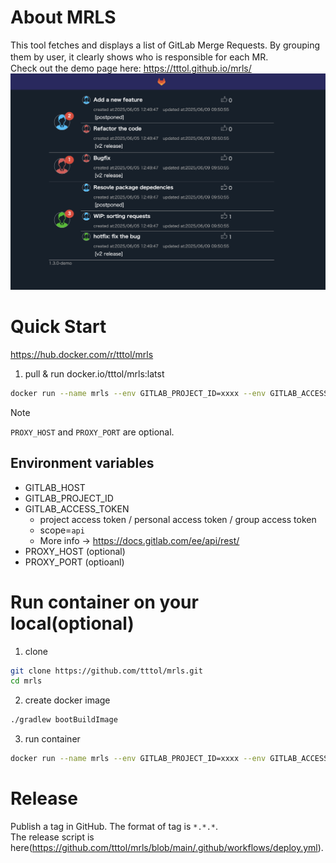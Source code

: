# About MRLS
This tool fetches and displays a list of GitLab Merge Requests. By grouping them by user, it clearly shows who is responsible for each MR.　<br>
Check out the demo page here: https://tttol.github.io/mrls/
![ページサンプル](demo.png)

# Quick Start

https://hub.docker.com/r/tttol/mrls

1. pull & run docker.io/tttol/mrls:latst
```bash
docker run --name mrls --env GITLAB_PROJECT_ID=xxxx --env GITLAB_ACCESS_TOKEN=xxxx --env GITLAB_HOST=xxx --env PROXY_HOST=xxx --env PROXY_PORT=xxx -it -p 8888:8080 tttol/mrls:latest
```
> [!NOTE]
> `PROXY_HOST` and `PROXY_PORT` are optional.

## Environment variables
- GITLAB_HOST
- GITLAB_PROJECT_ID
- GITLAB_ACCESS_TOKEN
    - project access token / personal access token / group access token
    - scope=`api`
    - More info -> https://docs.gitlab.com/ee/api/rest/
- PROXY_HOST (optional)
- PROXY_PORT (optioanl)

# Run container on your local(optional)

1. clone

```bash
git clone https://github.com/tttol/mrls.git
cd mrls
```

2. create docker image

```bash
./gradlew bootBuildImage
```

3. run container

```bash
docker run --name mrls --env GITLAB_PROJECT_ID=xxxx --env GITLAB_ACCESS_TOKEN=xxxx --env GITLAB_HOST=xxx --env PROXY_HOST=xxx --env PROXY_PORT=xxx -it -p 8888:8080 tttol/mrls:latest
```

# Release
Publish a tag in GitHub. The format of tag is `*.*.*`.<br>
The release script is here(https://github.com/tttol/mrls/blob/main/.github/workflows/deploy.yml).